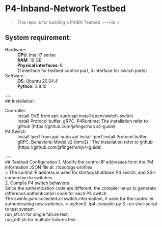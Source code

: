 # P4-Inband-Network Testbed 
> This repo is for building a P4IBN Testbed. 
---<br \>
## System requirement:
<dl>
  <dt>Hardware:</dt>
  <dd>
    <b>CPU</b>: Intel i7 serise<br \>
    <b>RAM</b>: 16 GB<br \>
    <b>Physical interfaces</b>: 6 <br \>(1 interface for testbed control port, 5 interface for switch ports)
  </dd>
  <dt>Software:</dt>
  <dd>
    <b>OS</b>: Ubuntu 20.04.4<br />
    <b>Python</b>: 3.8.10 <br />
  </dd>
</dl>
---<br \>
## Installation:
<dl>
  <dt> Controller: </dt>
  <dd>
    Install OVS from apt: sudo apt install openvswitch-switch <br />
    Install Protocol buffer, gRPC, P4Runtime: The installation refer to github (https://github.com/jafingerhut/p4-guide)
  </dd>
  <dt>P4 Switch</dt>
  <dd>
    Install Iperf from apt: sudo apt install iperf 
    Install Protocol buffer, gRPC, Behavioral Model v2 (bmv2) : The installation refer to github (https://github.com/jafingerhut/p4-guide)
  </dd>
</dl>
---<br \>
## Testbed Configuration
1. Modify the control IP addresses form the PM information JSON file at ./topology-profiles <br \>
> The control IP address is used for startup/shutdown P4 switch, and SSH connection to switches.<br \>
2. Compile P4 switch behaviors
<br />Since the authentication code are different, the compiler helps to generate difference authentication code for each P4 switch.
<br />The swinfo.json collected all switch informatiom, it used for the controller authenticating new switches. 
> python3 ./p4-compiler.py 
3. run shell script to test system.
<br />run_sft.sh for single failure test. <br />run_mft.sh for multiple failures test.<br \>
